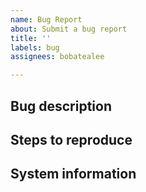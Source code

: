 ```yaml
---
name: Bug Report
about: Submit a bug report
title: ''
labels: bug
assignees: bobatealee

---
```


## Bug description
<!-- Please describe the bug. -->


## Steps to reproduce
<!-- Please include steps on how to reproduce the bug. -->


## System information
<!-- Please include information such as OS, browser, browser version, etc. -->

